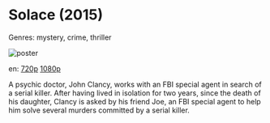 # Solace (2015)

Genres: mystery, crime, thriller

![poster](http://image.tmdb.org/t/p/w500/4MkNIKVZxYkga4208RXdRZ76zjf.jpg)

en:
  [720p](magnet:?xt=urn:btih:957F491619A9DF2F1FBBBEDD36A185E57838AD81&tr=udp://glotorrents.pw:6969/announce&tr=udp://tracker.opentrackr.org:1337/announce&tr=udp://torrent.gresille.org:80/announce&tr=udp://tracker.openbittorrent.com:80&tr=udp://tracker.coppersurfer.tk:6969&tr=udp://tracker.leechers-paradise.org:6969&tr=udp://p4p.arenabg.ch:1337&tr=udp://tracker.internetwarriors.net:1337)
  [1080p](magnet:?xt=urn:btih:43C9AAEF38BA0E5544BDFB1E85A94F9B61B6E0D9&tr=udp://glotorrents.pw:6969/announce&tr=udp://tracker.opentrackr.org:1337/announce&tr=udp://torrent.gresille.org:80/announce&tr=udp://tracker.openbittorrent.com:80&tr=udp://tracker.coppersurfer.tk:6969&tr=udp://tracker.leechers-paradise.org:6969&tr=udp://p4p.arenabg.ch:1337&tr=udp://tracker.internetwarriors.net:1337)
  


A psychic doctor, John Clancy, works with an FBI special agent in search of a serial killer. After having lived in isolation for two years, since the death of his daughter, Clancy is asked by his friend Joe, an FBI special agent to help him solve several murders committed by a serial killer.